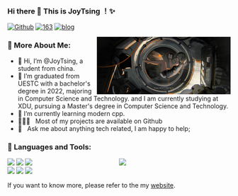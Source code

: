 ### Hi there 👋 This is JoyTsing ！✨ 
 
[![Github](https://img.shields.io/badge/-Github-000?style=flat&logo=Github&logoColor=white)](https://github.com/zhanglina94)
[![163](https://img.shields.io/badge/-Mail-c14438?style=flat&logo=Gmail&logoColor=white)](joytsing@163.com)
[![blog](https://img.shields.io/badge/my_blog-38C8DE)](https://www.linkedin.com/in/lina-zhang-58440b101/)

<img align="right" alt="img" src="https://raw.githubusercontent.com/JoyTsing/JoyTsing.github.io/master/medias/banner/0.jpg" width="60%" height="auto" />

### 🧐 More About Me:
- 👋 Hi, I’m @JoyTsing, a student from china.
- 👀 I’m graduated from UESTC with a bachelor's degree in 2022, majoring in Computer Science and Technology. and I am currently studying at XDU, pursuing a Master's degree in Computer Science and Technology.
- 🌱 I’m currently learning modern cpp.
- 👨🏻‍💻 &nbsp; Most of my projects are available on Github
- 💬 &nbsp; Ask me about anything tech related, I am happy to help;

### 🔨 Languages and Tools:
<p>
<img width="50%" align="right" src="https://github-readme-stats.vercel.app/api?username=JoyTsing&show_icons=true&count_private=true&hide_border=true" />
<code><img width="10%" src="https://simpleicons.org/icons/ubuntu.svg"></code>
<code><img width="10%" src="https://simpleicons.org/icons/cplusplus.svg"></code>
<code><img width="10%" src="https://simpleicons.org/icons/docker.svg"></code>
<br />
<code><img width="10%" src="https://simpleicons.org/icons/git.svg"></code>
<code><img width="10%" src="https://simpleicons.org/icons/redis.svg"></code>
<code><img width="10%" src="https://simpleicons.org/icons/mysql.svg"></code>
</p>

If you want to know more, please refer to the my [website](https://joytsing.cn).

